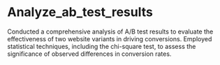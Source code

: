 # Analyze_ab_test_results
Conducted a comprehensive analysis of A/B test results to evaluate the effectiveness of two website variants in driving conversions. Employed statistical techniques, including the chi-square test, to assess the significance of observed differences in conversion rates.
